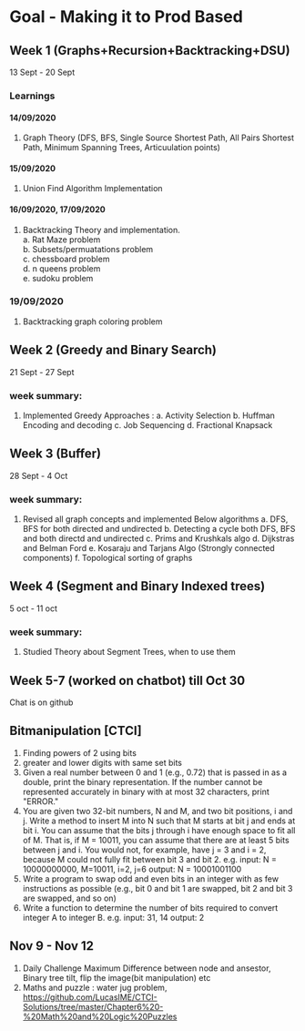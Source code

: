 # Goal - Making it to Prod Based
## Week 1 (Graphs+Recursion+Backtracking+DSU)
13 Sept - 20 Sept
### Learnings

#### 14/09/2020
1. Graph Theory (DFS, BFS, Single Source Shortest Path, All Pairs Shortest Path, Minimum Spanning Trees, Articuulation points)

#### 15/09/2020
1. Union Find Algorithm Implementation

#### 16/09/2020, 17/09/2020
1. Backtracking Theory and implementation.</br>
   a. Rat Maze problem</br>
   b. Subsets/permuatations problem</br>
   c. chessboard problem</br>
   d. n queens problem</br>
   e. sudoku problem</br>
   
### 19/09/2020
1. Backtracking graph coloring problem


## Week 2 (Greedy and Binary Search)
21 Sept - 27 Sept
### week summary:
1. Implemented Greedy Approaches :
   a. Activity Selection
   b. Huffman Encoding and decoding
   c. Job Sequencing
   d. Fractional Knapsack
   
   
## Week 3 (Buffer)
28 Sept - 4 Oct
### week summary:
1. Revised all graph concepts and implemented Below algorithms
   a. DFS, BFS for both directed and undirected
   b. Detecting a cycle both DFS, BFS and both directd and undirected
   c. Prims and Krushkals algo
   d. Dijkstras and Belman Ford
   e. Kosaraju and Tarjans Algo (Strongly connected components)
   f. Topological sorting of graphs
   
## Week 4 (Segment and Binary Indexed trees)
5 oct - 11 oct
### week summary:
1. Studied Theory about Segment Trees, when to use them

## Week 5-7 (worked on chatbot) till Oct 30
Chat is on github

## Bitmanipulation [CTCI]
1. Finding powers of 2 using bits
2. greater and lower digits with same set bits
3. Given a real number between 0 and 1 (e.g., 0.72) that is passed in as a double, print the binary representation. If the number cannot be represented accurately in binary with at most 32 characters, print "ERROR."
4. You are given two 32-bit numbers, N and M, and two bit positions, i and j. Write a method to insert M into N such that M starts at bit j and ends at bit i. You can assume that the bits j through i have enough space to fit all of M. That is, if M = 10011, you can assume that there are at least 5 bits between j and i. You would not, for example, have j = 3 and i = 2, because M could not fully fit between bit 3 and bit 2. e.g. input: N = 10000000000, M=10011, i=2, j=6 output: N = 10001001100
5. Write a program to swap odd and even bits in an integer with as few instructions as possible (e.g., bit 0 and bit 1 are swapped, bit 2 and bit 3 are swapped, and so on)
6. Write a function to determine the number of bits required to convert integer A to integer B. e.g. input: 31, 14 output: 2

## Nov 9 - Nov 12
1. Daily Challenge 
   Maximum Difference between node and ansestor, Binary tree tilt, flip the image(bit manipulation) etc
2. Maths and puzzle : water jug problem, 
   https://github.com/LucasIME/CTCI-Solutions/tree/master/Chapter6%20-%20Math%20and%20Logic%20Puzzles
   

